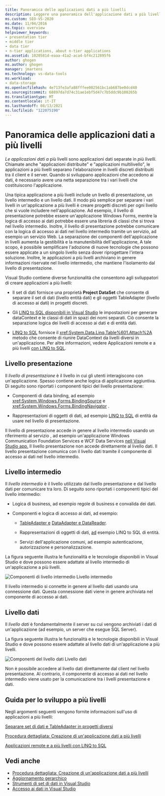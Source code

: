 ```yaml
---
title: Panoramica delle applicazioni dati a più livelli
description: Leggere una panoramica dell'applicazione dati a più livelli. Chiamate anche applicazioni distribuite o applicazioni multilivello, si tratta di applicazioni dati separate in più livelli.
ms.custom: SEO-VS-2020
ms.date: 11/04/2016
ms.topic: overview
helpviewer_keywords:
- presentation tier
- middle tier
- data tier
- n-tier applications, about n-tier applications
ms.assetid: 1020581d-eaaa-41a2-aca4-bf4c212895f6
author: ghogen
ms.author: ghogen
manager: jmartens
ms.technology: vs-data-tools
ms.workload:
- data-storage
ms.openlocfilehash: 4e713fe3afa88fffee002561bc1ab687be0dcd40
ms.sourcegitcommit: 68897da7d74c31ae1ebf5d47c7b5ddc9b108265b
ms.translationtype: MT
ms.contentlocale: it-IT
ms.lasthandoff: 08/13/2021
ms.locfileid: "122075190"
---
```

# <a name="n-tier-data-applications-overview"></a>Panoramica delle applicazioni dati a più livelli
*Le applicazioni dati a* più livelli sono applicazioni dati separate in *più livelli.* Chiamate anche "applicazioni distribuite" e "applicazioni multilivello", le applicazioni a più livelli separano l'elaborazione in livelli discreti distribuiti tra il client e il server. Quando si sviluppano applicazioni che accedono ai dati, è necessario avere una netta separazione tra i vari livelli che costituiscono l'applicazione.

Una tipica applicazione a più livelli include un livello di presentazione, un livello intermedio e un livello dati. Il modo più semplice per separare i vari livelli in un'applicazione a più livelli è creare progetti discreti per ogni livello che si vuole includere nell'applicazione. Ad esempio, il livello di presentazione potrebbe essere un'applicazione Windows Forms, mentre la logica di accesso ai dati potrebbe essere una libreria di classi che si trova nel livello intermedio. Inoltre, il livello di presentazione potrebbe comunicare con la logica di accesso ai dati nel livello intermedio tramite un servizio, ad esempio un servizio Web. La separazione dei componenti dell'applicazione in livelli aumenta la gestibilità e la manutenibilità dell'applicazione, A tale scopo, è possibile semplificare l'adozione di nuove tecnologie che possono essere applicate a un singolo livello senza dover riprogettare l'intera soluzione. Inoltre, le applicazioni a più livelli archiviano in genere informazioni riservate nel livello intermedio, che mantiene l'isolamento dal livello di presentazione.

Visual Studio contiene diverse funzionalità che consentono agli sviluppatori di creare applicazioni a più livelli:

- Il set di dati fornisce una proprietà **Project DataSet** che consente di separare il set di dati (livello entità dati) e gli oggetti TableAdapter (livello di accesso ai dati) in progetti discreti.

- Gli [LINQ to SQL disponibili in Visual Studio](../data-tools/linq-to-sql-tools-in-visual-studio2.md) le impostazioni per generare dataContext e le classi di dati in spazi dei nomi separati. Ciò consente la separazione logica dei livelli di accesso ai dati e di entità dati.

- [LINQ to SQL](/dotnet/framework/data/adonet/sql/linq/index) fornisce il <xref:System.Data.Linq.Table%601.Attach%2A> metodo che consente di riunire DataContext da livelli diversi in un'applicazione. Per altre informazioni, vedere Applicazioni remote e a più livelli [con LINQ to SQL](/dotnet/framework/data/adonet/sql/linq/n-tier-and-remote-applications-with-linq-to-sql).

## <a name="presentation-tier"></a>Livello presentazione
Il *livello di presentazione* è il livello in cui gli utenti interagiscono con un'applicazione. Spesso contiene anche logica di applicazione aggiuntiva. Di seguito sono riportati i componenti tipici del livello presentazione:

- Componenti di data binding, ad esempio <xref:System.Windows.Forms.BindingSource> e <xref:System.Windows.Forms.BindingNavigator> .

- Rappresentazioni di oggetti di dati, ad esempio [LINQ to SQL](/dotnet/framework/data/adonet/sql/linq/index) di entità da usare nel livello di presentazione.

Il livello di presentazione accede in genere al livello intermedio usando un riferimento al servizio , ad esempio un'applicazione Windows Communication Foundation Services e WCF Data Services [nell Visual Studio app.](../data-tools/windows-communication-foundation-services-and-wcf-data-services-in-visual-studio.md) Il livello presentazione non accede direttamente al livello dati. Il livello presentazione comunica con il livello dati tramite il componente di accesso ai dati nel livello intermedio.

## <a name="middle-tier"></a>Livello intermedio
Il *livello intermedio* è il livello utilizzato dal livello presentazione e dal livello dati per comunicare tra loro. Di seguito sono riportati i componenti tipici del livello intermedio:

- Logica di business, ad esempio regole di business e convalida dei dati.

- Componenti e logica di accesso ai dati, ad esempio:

  - [TableAdapter e](create-and-configure-tableadapters.md) [DataAdapter e DataReader](/dotnet/framework/data/adonet/dataadapters-and-datareaders).

  - Rappresentazioni di oggetti di dati, [ad](/dotnet/framework/data/adonet/sql/linq/index) esempio LINQ to SQL di entità.

  - Servizi dell'applicazione comuni, ad esempio autenticazione, autorizzazione e personalizzazione.

La figura seguente illustra le funzionalità e le tecnologie disponibili in Visual Studio e dove possono essere adattate al livello intermedio di un'applicazione a più livelli.

![Componenti di livello ](../data-tools/media/ntiermid.png) intermedio Livello intermedio

Il livello intermedio si connette in genere al livello dati usando una connessione dati. Questa connessione dati viene in genere archiviata nel componente di accesso ai dati.

## <a name="data-tier"></a>Livello dati
Il *livello dati* è fondamentalmente il server su cui vengono archiviati i dati di un'applicazione (ad esempio, un server che esegue SQL Server).

La figura seguente illustra le funzionalità e le tecnologie disponibili in Visual Studio e dove possono essere adattate al livello dati di un'applicazione a più livelli.

![Componenti del livello dati ](../data-tools/media/ntierdatatier.png) Livello dati

Non è possibile accedere al livello dati direttamente dal client nel livello presentazione. Al contrario, il componente di accesso ai dati nel livello intermedio viene usato per la comunicazione tra i livelli presentazione e dati.

## <a name="help-for-n-tier-development"></a>Guida per lo sviluppo a più livelli
Negli argomenti seguenti vengono fornite informazioni sull'uso di applicazioni a più livelli:

[Separare set di dati e TableAdapter in progetti diversi](../data-tools/separate-datasets-and-tableadapters-into-different-projects.md)

[Procedura dettagliata: Creazione di un'applicazione dati a più livelli](../data-tools/walkthrough-creating-an-n-tier-data-application.md)

[Applicazioni remote e a più livelli con LINQ to SQL](/dotnet/framework/data/adonet/sql/linq/n-tier-and-remote-applications-with-linq-to-sql)

## <a name="see-also"></a>Vedi anche

- [Procedura dettagliata: Creazione di un'applicazione dati a più livelli](../data-tools/walkthrough-creating-an-n-tier-data-application.md)
- [Aggiornamento gerarchico](../data-tools/hierarchical-update.md)
- [Strumenti di set di dati in Visual Studio](../data-tools/dataset-tools-in-visual-studio.md)
- [Accesso ai dati in Visual Studio](../data-tools/accessing-data-in-visual-studio.md)
